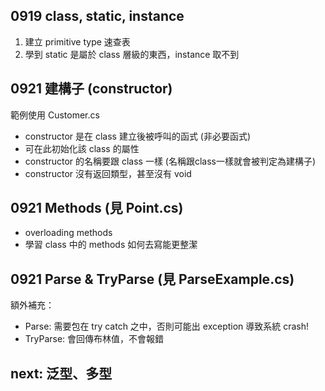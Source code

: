 ## 0919 class, static, instance
1. 建立 primitive type 速查表
2. 學到 static 是屬於 class 層級的東西，instance 取不到

## 0921 建構子 (constructor) 
範例使用 Customer.cs
- constructor 是在 class 建立後被呼叫的函式 (非必要函式)
- 可在此初始化該 class 的屬性
- constructor 的名稱要跟 class 一樣 (名稱跟class一樣就會被判定為建構子)
- constructor 沒有返回類型，甚至沒有 void

## 0921 Methods (見 Point.cs)
- overloading methods
- 學習 class 中的 methods 如何去寫能更整潔

## 0921 Parse & TryParse (見 ParseExample.cs)
額外補充：
- Parse: 需要包在 try catch 之中，否則可能出 exception 導致系統 crash!
- TryParse: 會回傳布林值，不會報錯

## next: 泛型、多型

